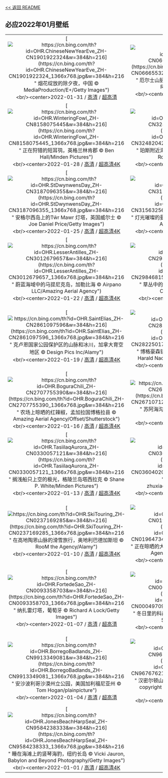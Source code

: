 [<< 返回 README](../../README.md)
## 必应2022年01月壁纸
||||
|:---:|:---:|:---:|
|[![https://cn.bing.com/th?id=OHR.ChineseNewYearEve_ZH-CN1901922324&w=384&h=216](https://cn.bing.com/th?id=OHR.ChineseNewYearEve_ZH-CN1901922324_1366x768.jpg&w=384&h=216 " &#10;烟花绽放的除夕夜，中国&#10;© MediaProduction/E+/Getty Images")](https://cn.bing.com/search?q=%E7%83%9F%E8%8A%B1%E7%BB%BD%E6%94%BE%E7%9A%84%E9%99%A4%E5%A4%95%E5%A4%9C%EF%BC%8C%E4%B8%AD%E5%9B%BD&form=hpcapt&mkt=zh-cn&filters=HpDate:"20220131_1600")<br/><center>2022-01-31 / [高清](https://cn.bing.com/th?id=OHR.ChineseNewYearEve_ZH-CN1901922324_1920x1200.jpg&w=1920&h=1200) / [超高清](https://cn.bing.com/th?id=OHR.ChineseNewYearEve_ZH-CN1901922324_UHD.jpg)<center/>|[![https://cn.bing.com/th?id=OHR.WinterHalo_ZH-CN0666553211&w=384&h=216](https://cn.bing.com/th?id=OHR.WinterHalo_ZH-CN0666553211_1366x768.jpg&w=384&h=216 " &#10;厄尔士山脉上的光晕，德国萨克森州&#10;© Martin Ruegner/Getty Images")](https://cn.bing.com/search?q=%E5%8E%84%E5%B0%94%E5%A3%AB%E5%B1%B1%E8%84%89%E4%B8%8A%E7%9A%84%E5%85%89%E6%99%95%EF%BC%8C%E5%BE%B7%E5%9B%BD%E8%90%A8%E5%85%8B%E6%A3%AE%E5%B7%9E&form=hpcapt&mkt=zh-cn&filters=HpDate:"20220130_1600")<br/><center>2022-01-30 / [高清](https://cn.bing.com/th?id=OHR.WinterHalo_ZH-CN0666553211_1920x1200.jpg&w=1920&h=1200) / [超高清4K](https://cn.bing.com/th?id=OHR.WinterHalo_ZH-CN0666553211_UHD.jpg&w=3840&h=2160)<center/>|[![https://cn.bing.com/th?id=OHR.BrainCoral_ZH-CN8354100992&w=384&h=216](https://cn.bing.com/th?id=OHR.BrainCoral_ZH-CN8354100992_1366x768.jpg&w=384&h=216 " &#10;加勒比海的片脑纹珊瑚，开曼群岛&#10;© Alex Mustard/Minden Pictures")](https://cn.bing.com/search?q=%E5%8A%A0%E5%8B%92%E6%AF%94%E6%B5%B7%E7%9A%84%E7%89%87%E8%84%91%E7%BA%B9%E7%8F%8A%E7%91%9A%EF%BC%8C%E5%BC%80%E6%9B%BC%E7%BE%A4%E5%B2%9B&form=hpcapt&mkt=zh-cn&filters=HpDate:"20220129_1600")<br/><center>2022-01-29 / [高清](https://cn.bing.com/th?id=OHR.BrainCoral_ZH-CN8354100992_1920x1200.jpg&w=1920&h=1200) / [超高清8K](https://cn.bing.com/th?id=OHR.BrainCoral_ZH-CN8354100992_UHD.jpg)<center/>|
|[![https://cn.bing.com/th?id=OHR.WinteringFowl_ZH-CN8158075445&w=384&h=216](https://cn.bing.com/th?id=OHR.WinteringFowl_ZH-CN8158075445_1366x768.jpg&w=384&h=216 " &#10;正在狩猎的短耳鸮，英格兰林肯郡&#10;© Ben Hall/Minden Pictures")](https://cn.bing.com/search?q=%E6%AD%A3%E5%9C%A8%E7%8B%A9%E7%8C%8E%E7%9A%84%E7%9F%AD%E8%80%B3%E9%B8%AE%EF%BC%8C%E8%8B%B1%E6%A0%BC%E5%85%B0%E6%9E%97%E8%82%AF%E9%83%A1&form=hpcapt&mkt=zh-cn&filters=HpDate:"20220128_1600")<br/><center>2022-01-28 / [高清](https://cn.bing.com/th?id=OHR.WinteringFowl_ZH-CN8158075445_1920x1200.jpg&w=1920&h=1200) / [超高清4K](https://cn.bing.com/th?id=OHR.WinteringFowl_ZH-CN8158075445_UHD.jpg&w=3840&h=2160)<center/>|[![https://cn.bing.com/th?id=OHR.RibbontailStingray_ZH-CN3248204214&w=384&h=216](https://cn.bing.com/th?id=OHR.RibbontailStingray_ZH-CN3248204214_1366x768.jpg&w=384&h=216 " &#10;珀斯附近海域的蓝斑条尾魟，澳大利亚&#10;© Jeff Rotman/Minden Pictures")](https://cn.bing.com/search?q=%E7%8F%80%E6%96%AF%E9%99%84%E8%BF%91%E6%B5%B7%E5%9F%9F%E7%9A%84%E8%93%9D%E6%96%91%E6%9D%A1%E5%B0%BE%E9%AD%9F%EF%BC%8C%E6%BE%B3%E5%A4%A7%E5%88%A9%E4%BA%9A&form=hpcapt&mkt=zh-cn&filters=HpDate:"20220127_1600")<br/><center>2022-01-27 / [高清](https://cn.bing.com/th?id=OHR.RibbontailStingray_ZH-CN3248204214_1920x1200.jpg&w=1920&h=1200) / [超高清4K](https://cn.bing.com/th?id=OHR.RibbontailStingray_ZH-CN3248204214_UHD.jpg&w=3840&h=2160)<center/>|[![https://cn.bing.com/th?id=OHR.MehrangarhCourtyard_ZH-CN3216739355&w=384&h=216](https://cn.bing.com/th?id=OHR.MehrangarhCourtyard_ZH-CN3216739355_1366x768.jpg&w=384&h=216 " &#10;梅兰加尔堡，印度焦特布尔&#10;© Jayakumar/Shutterstock")](https://cn.bing.com/search?q=%E6%A2%85%E5%85%B0%E5%8A%A0%E5%B0%94%E5%A0%A1%EF%BC%8C%E5%8D%B0%E5%BA%A6%E7%84%A6%E7%89%B9%E5%B8%83%E5%B0%94&form=hpcapt&mkt=zh-cn&filters=HpDate:"20220126_1600")<br/><center>2022-01-26 / [高清](https://cn.bing.com/th?id=OHR.MehrangarhCourtyard_ZH-CN3216739355_1920x1200.jpg&w=1920&h=1200) / [超高清4K](https://cn.bing.com/th?id=OHR.MehrangarhCourtyard_ZH-CN3216739355_UHD.jpg&w=3840&h=2160)<center/>|
|[![https://cn.bing.com/th?id=OHR.StDwynwensDay_ZH-CN3187096355&w=384&h=216](https://cn.bing.com/th?id=OHR.StDwynwensDay_ZH-CN3187096355_1366x768.jpg&w=384&h=216 " &#10;安格尔西岛上的Tŵr Mawr 灯塔，英国威尔士&#10;© Joe Daniel Price/Getty Images")](https://cn.bing.com/search?q=%E5%AE%89%E6%A0%BC%E5%B0%94%E8%A5%BF%E5%B2%9B%E4%B8%8A%E7%9A%84T%C5%B5r&form=hpcapt&mkt=zh-cn&filters=HpDate:"20220125_1600")<br/><center>2022-01-25 / [高清](https://cn.bing.com/th?id=OHR.StDwynwensDay_ZH-CN3187096355_1920x1200.jpg&w=1920&h=1200) / [超高清4K](https://cn.bing.com/th?id=OHR.StDwynwensDay_ZH-CN3187096355_UHD.jpg&w=3840&h=2160)<center/>|[![https://cn.bing.com/th?id=OHR.ManhattanView_ZH-CN3156325644&w=384&h=216](https://cn.bing.com/th?id=OHR.ManhattanView_ZH-CN3156325644_1366x768.jpg&w=384&h=216 " &#10;灯光璀璨的曼哈顿下城，美国纽约© New York On Air/Offset/Shutterstock")](https://cn.bing.com/search?q=%E7%81%AF%E5%85%89%E7%92%80%E7%92%A8%E7%9A%84%E6%9B%BC%E5%93%88%E9%A1%BF%E4%B8%8B%E5%9F%8E%EF%BC%8C%E7%BE%8E%E5%9B%BD%E7%BA%BD%E7%BA%A6%C2%A9&form=hpcapt&mkt=zh-cn&filters=HpDate:"20220124_1600")<br/><center>2022-01-24 / [高清](https://cn.bing.com/th?id=OHR.ManhattanView_ZH-CN3156325644_1920x1200.jpg&w=1920&h=1200) / [超高清4K](https://cn.bing.com/th?id=OHR.ManhattanView_ZH-CN3156325644_UHD.jpg&w=3840&h=2160)<center/>|[![https://cn.bing.com/th?id=OHR.MeotoIwa_ZH-CN3126370410&w=384&h=216](https://cn.bing.com/th?id=OHR.MeotoIwa_ZH-CN3126370410_1366x768.jpg&w=384&h=216 " &#10;海岸旁的二见浦夫妇岩，日本三重县&#10;© Marco Gaiotti/plainpicture")](https://cn.bing.com/search?q=%E6%B5%B7%E5%B2%B8%E6%97%81%E7%9A%84%E4%BA%8C%E8%A7%81%E6%B5%A6%E5%A4%AB%E5%A6%87%E5%B2%A9%EF%BC%8C%E6%97%A5%E6%9C%AC%E4%B8%89%E9%87%8D%E5%8E%BF&form=hpcapt&mkt=zh-cn&filters=HpDate:"20220123_1600")<br/><center>2022-01-23 / [高清](https://cn.bing.com/th?id=OHR.MeotoIwa_ZH-CN3126370410_1920x1200.jpg&w=1920&h=1200) / [超高清4K](https://cn.bing.com/th?id=OHR.MeotoIwa_ZH-CN3126370410_UHD.jpg&w=3840&h=2160)<center/>|
|[![https://cn.bing.com/th?id=OHR.LesserAntilles_ZH-CN3012679657&w=384&h=216](https://cn.bing.com/th?id=OHR.LesserAntilles_ZH-CN3012679657_1366x768.jpg&w=384&h=216 " &#10;蔚蓝海域中的马提尼克岛，加勒比海&#10;© Airpano LLC/Amazing Aerial Agency")](https://cn.bing.com/search?q=%E8%94%9A%E8%93%9D%E6%B5%B7%E5%9F%9F%E4%B8%AD%E7%9A%84%E9%A9%AC%E6%8F%90%E5%B0%BC%E5%85%8B%E5%B2%9B%EF%BC%8C%E5%8A%A0%E5%8B%92%E6%AF%94%E6%B5%B7&form=hpcapt&mkt=zh-cn&filters=HpDate:"20220122_1600")<br/><center>2022-01-22 / [高清](https://cn.bing.com/th?id=OHR.LesserAntilles_ZH-CN3012679657_1920x1200.jpg&w=1920&h=1200) / [超高清4K](https://cn.bing.com/th?id=OHR.LesserAntilles_ZH-CN3012679657_UHD.jpg&w=3840&h=2160)<center/>|[![https://cn.bing.com/th?id=OHR.HuggingDay_ZH-CN2984681593&w=384&h=216](https://cn.bing.com/th?id=OHR.HuggingDay_ZH-CN2984681593_1366x768.jpg&w=384&h=216 " &#10;草丛中的母狮和它的幼崽，南非&#10;© Andrew Coleman/Getty Images")](https://cn.bing.com/search?q=%E8%8D%89%E4%B8%9B%E4%B8%AD%E7%9A%84%E6%AF%8D%E7%8B%AE%E5%92%8C%E5%AE%83%E7%9A%84%E5%B9%BC%E5%B4%BD%EF%BC%8C%E5%8D%97%E9%9D%9E&form=hpcapt&mkt=zh-cn&filters=HpDate:"20220121_1600")<br/><center>2022-01-21 / [高清](https://cn.bing.com/th?id=OHR.HuggingDay_ZH-CN2984681593_1920x1200.jpg&w=1920&h=1200) / [超高清](https://cn.bing.com/th?id=OHR.HuggingDay_ZH-CN2984681593_UHD.jpg)<center/>|[![https://cn.bing.com/th?id=OHR.GrahamAdelie_ZH-CN2945763969&w=384&h=216](https://cn.bing.com/th?id=OHR.GrahamAdelie_ZH-CN2945763969_1366x768.jpg&w=384&h=216 " &#10;格雷厄姆海峡的阿德利企鹅，南极洲南极半岛&#10;© Nick Garbutt/Minden Pictures")](https://cn.bing.com/search?q=%E6%A0%BC%E9%9B%B7%E5%8E%84%E5%A7%86%E6%B5%B7%E5%B3%A1%E7%9A%84%E9%98%BF%E5%BE%B7%E5%88%A9%E4%BC%81%E9%B9%85%EF%BC%8C%E5%8D%97%E6%9E%81%E6%B4%B2%E5%8D%97%E6%9E%81%E5%8D%8A%E5%B2%9B&form=hpcapt&mkt=zh-cn&filters=HpDate:"20220120_1600")<br/><center>2022-01-20 / [高清](https://cn.bing.com/th?id=OHR.GrahamAdelie_ZH-CN2945763969_1920x1200.jpg&w=1920&h=1200) / [超高清4K](https://cn.bing.com/th?id=OHR.GrahamAdelie_ZH-CN2945763969_UHD.jpg&w=3840&h=2160)<center/>|
|[![https://cn.bing.com/th?id=OHR.SaintElias_ZH-CN2861097596&w=384&h=216](https://cn.bing.com/th?id=OHR.SaintElias_ZH-CN2861097596_1366x768.jpg&w=384&h=216 " &#10;克卢恩国家公园保护区的山脉和冰川，加拿大育空地区&#10;© Design Pics Inc/Alamy")](https://cn.bing.com/search?q=%E5%85%8B%E5%8D%A2%E6%81%A9%E5%9B%BD%E5%AE%B6%E5%85%AC%E5%9B%AD%E4%BF%9D%E6%8A%A4%E5%8C%BA%E7%9A%84%E5%B1%B1%E8%84%89%E5%92%8C%E5%86%B0%E5%B7%9D%EF%BC%8C%E5%8A%A0%E6%8B%BF%E5%A4%A7%E8%82%B2%E7%A9%BA%E5%9C%B0%E5%8C%BA&form=hpcapt&mkt=zh-cn&filters=HpDate:"20220119_1600")<br/><center>2022-01-19 / [高清](https://cn.bing.com/th?id=OHR.SaintElias_ZH-CN2861097596_1920x1200.jpg&w=1920&h=1200) / [超高清4K](https://cn.bing.com/th?id=OHR.SaintElias_ZH-CN2861097596_UHD.jpg&w=3840&h=2160)<center/>|[![https://cn.bing.com/th?id=OHR.BurghausenWinter_ZH-CN2822501718&w=384&h=216](https://cn.bing.com/th?id=OHR.BurghausenWinter_ZH-CN2822501718_1366x768.jpg&w=384&h=216 " &#10;博格豪森镇和萨尔察赫河，德国巴伐利亚州&#10;© Harald Nachtmann/Moment/Getty Images")](https://cn.bing.com/search?q=%E5%8D%9A%E6%A0%BC%E8%B1%AA%E6%A3%AE%E9%95%87%E5%92%8C%E8%90%A8%E5%B0%94%E5%AF%9F%E8%B5%AB%E6%B2%B3%EF%BC%8C%E5%BE%B7%E5%9B%BD%E5%B7%B4%E4%BC%90%E5%88%A9%E4%BA%9A%E5%B7%9E&form=hpcapt&mkt=zh-cn&filters=HpDate:"20220118_1600")<br/><center>2022-01-18 / [高清](https://cn.bing.com/th?id=OHR.BurghausenWinter_ZH-CN2822501718_1920x1200.jpg&w=1920&h=1200) / [超高清4K](https://cn.bing.com/th?id=OHR.BurghausenWinter_ZH-CN2822501718_UHD.jpg&w=3840&h=2160)<center/>|[![https://cn.bing.com/th?id=OHR.RydalWater_ZH-CN2787617470&w=384&h=216](https://cn.bing.com/th?id=OHR.RydalWater_ZH-CN2787617470_1366x768.jpg&w=384&h=216 " &#10;莱达尔湖, 英格兰坎布里亚郡湖区&#10;© Tranquillian1/iStock/Getty Images Plus")](https://cn.bing.com/search?q=%E8%8E%B1%E8%BE%BE%E5%B0%94%E6%B9%96%2C&form=hpcapt&mkt=zh-cn&filters=HpDate:"20220117_1600")<br/><center>2022-01-17 / [高清](https://cn.bing.com/th?id=OHR.RydalWater_ZH-CN2787617470_1920x1200.jpg&w=1920&h=1200) / [超高清4K](https://cn.bing.com/th?id=OHR.RydalWater_ZH-CN2787617470_UHD.jpg&w=3840&h=2160)<center/>|
|[![https://cn.bing.com/th?id=OHR.BoguraChili_ZH-CN2707755390&w=384&h=216](https://cn.bing.com/th?id=OHR.BoguraChili_ZH-CN2707755390_1366x768.jpg&w=384&h=216 " &#10;农场上晾晒的红辣椒，孟加拉国博格拉县&#10;© Amazing Aerial Agency/Offset/Shutterstock")](https://cn.bing.com/search?q=%E5%86%9C%E5%9C%BA%E4%B8%8A%E6%99%BE%E6%99%92%E7%9A%84%E7%BA%A2%E8%BE%A3%E6%A4%92%EF%BC%8C%E5%AD%9F%E5%8A%A0%E6%8B%89%E5%9B%BD%E5%8D%9A%E6%A0%BC%E6%8B%89%E5%8E%BF&form=hpcapt&mkt=zh-cn&filters=HpDate:"20220116_1600")<br/><center>2022-01-16 / [高清](https://cn.bing.com/th?id=OHR.BoguraChili_ZH-CN2707755390_1920x1200.jpg&w=1920&h=1200) / [超高清4K](https://cn.bing.com/th?id=OHR.BoguraChili_ZH-CN2707755390_UHD.jpg&w=3840&h=2160)<center/>|[![https://cn.bing.com/th?id=OHR.BigHole_ZH-CN2671071218&w=384&h=216](https://cn.bing.com/th?id=OHR.BigHole_ZH-CN2671071218_1366x768.jpg&w=384&h=216 " &#10;苏阿海沟，萨摩亚乌波卢岛南海岸&#10;© Chris McLennan/Alamy")](https://cn.bing.com/search?q=%E8%8B%8F%E9%98%BF%E6%B5%B7%E6%B2%9F%EF%BC%8C%E8%90%A8%E6%91%A9%E4%BA%9A%E4%B9%8C%E6%B3%A2%E5%8D%A2%E5%B2%9B%E5%8D%97%E6%B5%B7%E5%B2%B8&form=hpcapt&mkt=zh-cn&filters=HpDate:"20220115_1600")<br/><center>2022-01-15 / [高清](https://cn.bing.com/th?id=OHR.BigHole_ZH-CN2671071218_1920x1200.jpg&w=1920&h=1200) / [超高清4K](https://cn.bing.com/th?id=OHR.BigHole_ZH-CN2671071218_UHD.jpg&w=3840&h=2160)<center/>|[![https://cn.bing.com/th?id=OHR.SaCalobra_ZH-CN0945855556&w=384&h=216](https://cn.bing.com/th?id=OHR.SaCalobra_ZH-CN0945855556_1366x768.jpg&w=384&h=216 " &#10;通往萨卡洛布拉湾的路，西班牙马约卡岛&#10;© Tolo Balaguer/agefotostock")](https://cn.bing.com/search?q=%E9%80%9A%E5%BE%80%E8%90%A8%E5%8D%A1%E6%B4%9B%E5%B8%83%E6%8B%89%E6%B9%BE%E7%9A%84%E8%B7%AF%EF%BC%8C%E8%A5%BF%E7%8F%AD%E7%89%99%E9%A9%AC%E7%BA%A6%E5%8D%A1%E5%B2%9B&form=hpcapt&mkt=zh-cn&filters=HpDate:"20220114_1600")<br/><center>2022-01-14 / [高清](https://cn.bing.com/th?id=OHR.SaCalobra_ZH-CN0945855556_1920x1200.jpg&w=1920&h=1200) / [超高清4K](https://cn.bing.com/th?id=OHR.SaCalobra_ZH-CN0945855556_UHD.jpg&w=3840&h=2160)<center/>|
|[![https://cn.bing.com/th?id=OHR.TasiilaqAurora_ZH-CN0330057121&w=384&h=216](https://cn.bing.com/th?id=OHR.TasiilaqAurora_ZH-CN0330057121_1366x768.jpg&w=384&h=216 " &#10;搁浅船只上空的极光，格陵兰岛塔西拉克&#10;© Shane P. White/Minden Pictures")](https://cn.bing.com/search?q=%E6%90%81%E6%B5%85%E8%88%B9%E5%8F%AA%E4%B8%8A%E7%A9%BA%E7%9A%84%E6%9E%81%E5%85%89%EF%BC%8C%E6%A0%BC%E9%99%B5%E5%85%B0%E5%B2%9B%E5%A1%94%E8%A5%BF%E6%8B%89%E5%85%8B&form=hpcapt&mkt=zh-cn&filters=HpDate:"20220113_1600")<br/><center>2022-01-13 / [高清](https://cn.bing.com/th?id=OHR.TasiilaqAurora_ZH-CN0330057121_1920x1200.jpg&w=1920&h=1200) / [超高清4K](https://cn.bing.com/th?id=OHR.TasiilaqAurora_ZH-CN0330057121_UHD.jpg&w=3840&h=2160)<center/>|[![https://cn.bing.com/th?id=OHR.FanjingStairs_ZH-CN0360402048&w=384&h=216](https://cn.bing.com/th?id=OHR.FanjingStairs_ZH-CN0360402048_1366x768.jpg&w=384&h=216 " &#10;梵净山，中国西南部&#10;© zhuxiaophotography/Shutterstock")](https://cn.bing.com/search?q=%E6%A2%B5%E5%87%80%E5%B1%B1%EF%BC%8C%E4%B8%AD%E5%9B%BD%E8%A5%BF%E5%8D%97%E9%83%A8&form=hpcapt&mkt=zh-cn&filters=HpDate:"20220112_1600")<br/><center>2022-01-12 / [高清](https://cn.bing.com/th?id=OHR.FanjingStairs_ZH-CN0360402048_1920x1200.jpg&w=1920&h=1200) / [超高清8K](https://cn.bing.com/th?id=OHR.FanjingStairs_ZH-CN0360402048_UHD.jpg)<center/>|[![https://cn.bing.com/th?id=OHR.PorcupineWillow_ZH-CN0280041973&w=384&h=216](https://cn.bing.com/th?id=OHR.PorcupineWillow_ZH-CN0280041973_1366x768.jpg&w=384&h=216 " &#10;爬上柳树枝头的豪猪，美国阿拉斯加&#10;© Design Pics/Danita Delimont")](https://cn.bing.com/search?q=%E7%88%AC%E4%B8%8A%E6%9F%B3%E6%A0%91%E6%9E%9D%E5%A4%B4%E7%9A%84%E8%B1%AA%E7%8C%AA%EF%BC%8C%E7%BE%8E%E5%9B%BD%E9%98%BF%E6%8B%89%E6%96%AF%E5%8A%A0&form=hpcapt&mkt=zh-cn&filters=HpDate:"20220111_1600")<br/><center>2022-01-11 / [高清](https://cn.bing.com/th?id=OHR.PorcupineWillow_ZH-CN0280041973_1920x1200.jpg&w=1920&h=1200) / [超高清4K](https://cn.bing.com/th?id=OHR.PorcupineWillow_ZH-CN0280041973_UHD.jpg&w=3840&h=2160)<center/>|
|[![https://cn.bing.com/th?id=OHR.SkiTouring_ZH-CN0237169285&w=384&h=216](https://cn.bing.com/th?id=OHR.SkiTouring_ZH-CN0237169285_1366x768.jpg&w=384&h=216 " &#10;在高地陶恩山脉的滑雪旅行，奥地利巴德加斯坦&#10;© RooM the Agency/Alamy")](https://cn.bing.com/search?q=%E5%9C%A8%E9%AB%98%E5%9C%B0%E9%99%B6%E6%81%A9%E5%B1%B1%E8%84%89%E7%9A%84%E6%BB%91%E9%9B%AA%E6%97%85%E8%A1%8C%EF%BC%8C%E5%A5%A5%E5%9C%B0%E5%88%A9%E5%B7%B4%E5%BE%B7%E5%8A%A0%E6%96%AF%E5%9D%A6&form=hpcapt&mkt=zh-cn&filters=HpDate:"20220110_1600")<br/><center>2022-01-10 / [高清](https://cn.bing.com/th?id=OHR.SkiTouring_ZH-CN0237169285_1920x1200.jpg&w=1920&h=1200) / [超高清4K](https://cn.bing.com/th?id=OHR.SkiTouring_ZH-CN0237169285_UHD.jpg&w=3840&h=2160)<center/>|[![https://cn.bing.com/th?id=OHR.RiceBangladesh_ZH-CN0196473460&w=384&h=216](https://cn.bing.com/th?id=OHR.RiceBangladesh_ZH-CN0196473460_1366x768.jpg&w=384&h=216 " &#10;正在晾晒的大米，孟加拉国达卡&#10;© Amazing Aerial Agency/Offset by Shutterstock")](https://cn.bing.com/search?q=%E6%AD%A3%E5%9C%A8%E6%99%BE%E6%99%92%E7%9A%84%E5%A4%A7%E7%B1%B3%EF%BC%8C%E5%AD%9F%E5%8A%A0%E6%8B%89%E5%9B%BD%E8%BE%BE%E5%8D%A1&form=hpcapt&mkt=zh-cn&filters=HpDate:"20220109_1600")<br/><center>2022-01-09 / [高清](https://cn.bing.com/th?id=OHR.RiceBangladesh_ZH-CN0196473460_1920x1200.jpg&w=1920&h=1200) / [超高清4K](https://cn.bing.com/th?id=OHR.RiceBangladesh_ZH-CN0196473460_UHD.jpg&w=3840&h=2160)<center/>|[![https://cn.bing.com/th?id=OHR.WinterBison_ZH-CN0120689382&w=384&h=216](https://cn.bing.com/th?id=OHR.WinterBison_ZH-CN0120689382_1366x768.jpg&w=384&h=216 " &#10;黄石国家公园的美洲野牛，美国怀俄明州&#10;© Steve Gettle/Minden Pictures")](https://cn.bing.com/search?q=%E9%BB%84%E7%9F%B3%E5%9B%BD%E5%AE%B6%E5%85%AC%E5%9B%AD%E7%9A%84%E7%BE%8E%E6%B4%B2%E9%87%8E%E7%89%9B%EF%BC%8C%E7%BE%8E%E5%9B%BD%E6%80%80%E4%BF%84%E6%98%8E%E5%B7%9E&form=hpcapt&mkt=zh-cn&filters=HpDate:"20220108_1600")<br/><center>2022-01-08 / [高清](https://cn.bing.com/th?id=OHR.WinterBison_ZH-CN0120689382_1920x1200.jpg&w=1920&h=1200) / [超高清4K](https://cn.bing.com/th?id=OHR.WinterBison_ZH-CN0120689382_UHD.jpg&w=3840&h=2160)<center/>|
|[![https://cn.bing.com/th?id=OHR.FortedeSao_ZH-CN0093358703&w=384&h=216](https://cn.bing.com/th?id=OHR.FortedeSao_ZH-CN0093358703_1366x768.jpg&w=384&h=216 " &#10;纳扎雷灯塔，葡萄牙&#10;© Richard A Lock/Getty Images")](https://cn.bing.com/search?q=%E7%BA%B3%E6%89%8E%E9%9B%B7%E7%81%AF%E5%A1%94%EF%BC%8C%E8%91%A1%E8%90%84%E7%89%99&form=hpcapt&mkt=zh-cn&filters=HpDate:"20220107_1600")<br/><center>2022-01-07 / [高清](https://cn.bing.com/th?id=OHR.FortedeSao_ZH-CN0093358703_1920x1200.jpg&w=1920&h=1200) / [超高清](https://cn.bing.com/th?id=OHR.FortedeSao_ZH-CN0093358703_UHD.jpg)<center/>|[![https://cn.bing.com/th?id=OHR.LakeKochelsee_ZH-CN0004970986&w=384&h=216](https://cn.bing.com/th?id=OHR.LakeKochelsee_ZH-CN0004970986_1366x768.jpg&w=384&h=216 " &#10;冬日里的科赫尔湖，德国巴伐利亚州&#10;© Reinhard Schmid/eStock Photo")](https://cn.bing.com/search?q=%E5%86%AC%E6%97%A5%E9%87%8C%E7%9A%84%E7%A7%91%E8%B5%AB%E5%B0%94%E6%B9%96%EF%BC%8C%E5%BE%B7%E5%9B%BD%E5%B7%B4%E4%BC%90%E5%88%A9%E4%BA%9A%E5%B7%9E&form=hpcapt&mkt=zh-cn&filters=HpDate:"20220106_1600")<br/><center>2022-01-06 / [高清](https://cn.bing.com/th?id=OHR.LakeKochelsee_ZH-CN0004970986_1920x1200.jpg&w=1920&h=1200) / [超高清4K](https://cn.bing.com/th?id=OHR.LakeKochelsee_ZH-CN0004970986_UHD.jpg&w=3840&h=2160)<center/>|[![https://cn.bing.com/th?id=OHR.MountainToucan_ZH-CN9939482570&w=384&h=216](https://cn.bing.com/th?id=OHR.MountainToucan_ZH-CN9939482570_1366x768.jpg&w=384&h=216 " &#10;树干上的扁嘴山巨嘴鸟，厄瓜多尔&#10;© Tui De Roy/Minden Pictures")](https://cn.bing.com/search?q=%E6%A0%91%E5%B9%B2%E4%B8%8A%E7%9A%84%E6%89%81%E5%98%B4%E5%B1%B1%E5%B7%A8%E5%98%B4%E9%B8%9F%EF%BC%8C%E5%8E%84%E7%93%9C%E5%A4%9A%E5%B0%94&form=hpcapt&mkt=zh-cn&filters=HpDate:"20220105_1600")<br/><center>2022-01-05 / [高清](https://cn.bing.com/th?id=OHR.MountainToucan_ZH-CN9939482570_1920x1200.jpg&w=1920&h=1200) / [超高清4K](https://cn.bing.com/th?id=OHR.MountainToucan_ZH-CN9939482570_UHD.jpg&w=3840&h=2160)<center/>|
|[![https://cn.bing.com/th?id=OHR.BorregoBadlands_ZH-CN9913349081&w=384&h=216](https://cn.bing.com/th?id=OHR.BorregoBadlands_ZH-CN9913349081_1366x768.jpg&w=384&h=216 " &#10;安沙波利哥沙漠州立公园，美国加利福尼亚州&#10;© Tom Hogan/plainpicture")](https://cn.bing.com/search?q=%E5%AE%89%E6%B2%99%E6%B3%A2%E5%88%A9%E5%93%A5%E6%B2%99%E6%BC%A0%E5%B7%9E%E7%AB%8B%E5%85%AC%E5%9B%AD%EF%BC%8C%E7%BE%8E%E5%9B%BD%E5%8A%A0%E5%88%A9%E7%A6%8F%E5%B0%BC%E4%BA%9A%E5%B7%9E&form=hpcapt&mkt=zh-cn&filters=HpDate:"20220104_1600")<br/><center>2022-01-04 / [高清](https://cn.bing.com/th?id=OHR.BorregoBadlands_ZH-CN9913349081_1920x1200.jpg&w=1920&h=1200) / [超高清](https://cn.bing.com/th?id=OHR.BorregoBadlands_ZH-CN9913349081_UHD.jpg)<center/>|[![https://cn.bing.com/th?id=OHR.LickObservatory_ZH-CN9676762110&w=384&h=216](https://cn.bing.com/th?id=OHR.LickObservatory_ZH-CN9676762110_1366x768.jpg&w=384&h=216 " &#10;汉密尔顿山顶的利克天文台，美国加利福尼亚州 copyright&#10;© Jeffrey Lewis/Tandem Stills + Motion")](https://cn.bing.com/search?q=%E6%B1%89%E5%AF%86%E5%B0%94%E9%A1%BF%E5%B1%B1%E9%A1%B6%E7%9A%84%E5%88%A9%E5%85%8B%E5%A4%A9%E6%96%87%E5%8F%B0%EF%BC%8C%E7%BE%8E%E5%9B%BD%E5%8A%A0%E5%88%A9%E7%A6%8F%E5%B0%BC%E4%BA%9A%E5%B7%9E&form=hpcapt&mkt=zh-cn&filters=HpDate:"20220103_1600")<br/><center>2022-01-03 / [高清](https://cn.bing.com/th?id=OHR.LickObservatory_ZH-CN9676762110_1920x1200.jpg&w=1920&h=1200) / [超高清4K](https://cn.bing.com/th?id=OHR.LickObservatory_ZH-CN9676762110_UHD.jpg&w=3840&h=2160)<center/>|[![https://cn.bing.com/th?id=OHR.SnowyPrague_ZH-CN9794475183&w=384&h=216](https://cn.bing.com/th?id=OHR.SnowyPrague_ZH-CN9794475183_1366x768.jpg&w=384&h=216 " &#10;雪后的布拉格，捷克共和国 copyright&#10;© benkrut/Getty Images")](https://cn.bing.com/search?q=%E9%9B%AA%E5%90%8E%E7%9A%84%E5%B8%83%E6%8B%89%E6%A0%BC%EF%BC%8C%E6%8D%B7%E5%85%8B%E5%85%B1%E5%92%8C%E5%9B%BD&form=hpcapt&mkt=zh-cn&filters=HpDate:"20220102_1600")<br/><center>2022-01-02 / [高清](https://cn.bing.com/th?id=OHR.SnowyPrague_ZH-CN9794475183_1920x1200.jpg&w=1920&h=1200) / [超高清4K](https://cn.bing.com/th?id=OHR.SnowyPrague_ZH-CN9794475183_UHD.jpg&w=3840&h=2160)<center/>|
|[![https://cn.bing.com/th?id=OHR.JonesBeachHarpSeal_ZH-CN9584238333&w=384&h=216](https://cn.bing.com/th?id=OHR.JonesBeachHarpSeal_ZH-CN9584238333_1366x768.jpg&w=384&h=216 " &#10;睡在海滩上的竖琴海豹，纽约长岛&#10;© Vicki Jauron, Babylon and Beyond Photography/Getty Images")](https://cn.bing.com/search?q=%E7%9D%A1%E5%9C%A8%E6%B5%B7%E6%BB%A9%E4%B8%8A%E7%9A%84%E7%AB%96%E7%90%B4%E6%B5%B7%E8%B1%B9%EF%BC%8C%E7%BA%BD%E7%BA%A6%E9%95%BF%E5%B2%9B&form=hpcapt&mkt=zh-cn&filters=HpDate:"20220101_1600")<br/><center>2022-01-01 / [高清](https://cn.bing.com/th?id=OHR.JonesBeachHarpSeal_ZH-CN9584238333_1920x1200.jpg&w=1920&h=1200) / [超高清4K](https://cn.bing.com/th?id=OHR.JonesBeachHarpSeal_ZH-CN9584238333_UHD.jpg&w=3840&h=2160)<center/>